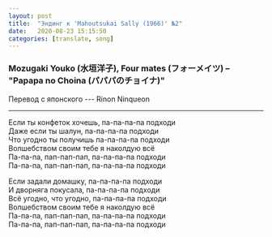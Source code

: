 ```yaml
---
layout: post
title:  "Эндинг к 'Mahoutsukai Sally (1966)' №2"
date:   2020-08-23 15:15:50
categories: [translate, song]
---
```


### Mozugaki Youko (水垣洋子), Four mates (フォーメイツ) &ndash; "Papapa no Choina (パパパのチョイナ)"

Перевод с японского --- Rinon Ninqueon<br>
<hr>

Если ты конфеток хочешь, па-па-па-па подходи  
Даже если ты шалун, па-па-па-па подходи  
Что угодно ты получишь па-па-па-па подходи  
Волшебством своим тебе я наколдую всё  
Па-па-па, пап-пап-пап, па-па-па-па подходи  
Па-па-па, пап-пап-пап, па-па-па-па подходи  
  
Если задали домашку, па-па-па-па подходи  
И дворняга покусала, па-па-па-па подходи  
Всё угодно, что угодно, па-па-па-па подходи  
Волшебством своим тебе я наколдую всё  
Па-па-па, пап-пап-пап, па-па-па-па подходи  
Па-па-па, пап-пап-пап, па-па-па-па подходи  
  
<br><br><br><br><br>